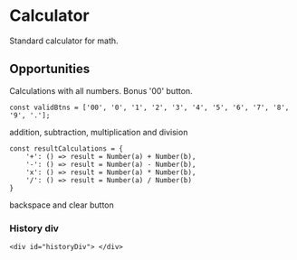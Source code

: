 # Calculator
Standard calculator for math.

## Opportunities

Calculations with all numbers.
Bonus '00' button.

```
const validBtns = ['00', '0', '1', '2', '3', '4', '5', '6', '7', '8', '9', '.'];
```
addition, subtraction, multiplication and division
```
const resultCalculations = {
    '+': () => result = Number(a) + Number(b),
    '-': () => result = Number(a) - Number(b),
    'x': () => result = Number(a) * Number(b),
    '/': () => result = Number(a) / Number(b)
}
```
backspace and clear button 

### History div
```
<div id="historyDiv"> </div>
```

